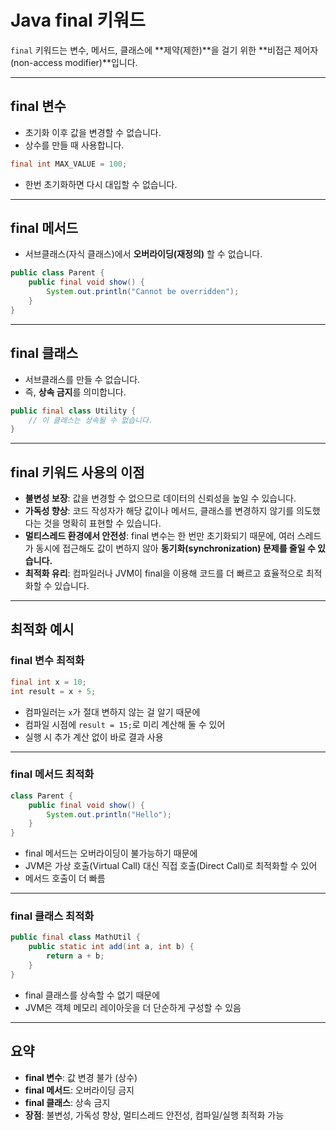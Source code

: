 # Java final 키워드

`final` 키워드는 변수, 메서드, 클래스에 **제약(제한)**을 걸기 위한 **비접근 제어자(non-access modifier)**입니다.

---

## final 변수

- 초기화 이후 값을 변경할 수 없습니다.
- 상수를 만들 때 사용합니다.

```java
final int MAX_VALUE = 100;
```

- 한번 초기화하면 다시 대입할 수 없습니다.

---

## final 메서드

- 서브클래스(자식 클래스)에서 **오버라이딩(재정의)** 할 수 없습니다.

```java
public class Parent {
    public final void show() {
        System.out.println("Cannot be overridden");
    }
}
```

---

## final 클래스

- 서브클래스를 만들 수 없습니다.
- 즉, **상속 금지**를 의미합니다.

```java
public final class Utility {
    // 이 클래스는 상속될 수 없습니다.
}
```

---

## final 키워드 사용의 이점

- **불변성 보장**: 값을 변경할 수 없으므로 데이터의 신뢰성을 높일 수 있습니다.
- **가독성 향상**: 코드 작성자가 해당 값이나 메서드, 클래스를 변경하지 않기를 의도했다는 것을 명확히 표현할 수 있습니다.
- **멀티스레드 환경에서 안전성**: final 변수는 한 번만 초기화되기 때문에, 여러 스레드가 동시에 접근해도 값이 변하지 않아 **동기화(synchronization) 문제를 줄일 수 있습니다.**
- **최적화 유리**: 컴파일러나 JVM이 final을 이용해 코드를 더 빠르고 효율적으로 최적화할 수 있습니다.

---

## 최적화 예시

### final 변수 최적화

```java
final int x = 10;
int result = x + 5;
```

- 컴파일러는 `x`가 절대 변하지 않는 걸 알기 때문에
- 컴파일 시점에 `result = 15;`로 미리 계산해 둘 수 있어
- 실행 시 추가 계산 없이 바로 결과 사용

---

### final 메서드 최적화

```java
class Parent {
    public final void show() {
        System.out.println("Hello");
    }
}
```

- final 메서드는 오버라이딩이 불가능하기 때문에
- JVM은 가상 호출(Virtual Call) 대신 직접 호출(Direct Call)로 최적화할 수 있어
- 메서드 호출이 더 빠름

---

### final 클래스 최적화

```java
public final class MathUtil {
    public static int add(int a, int b) {
        return a + b;
    }
}
```

- final 클래스를 상속할 수 없기 때문에
- JVM은 객체 메모리 레이아웃을 더 단순하게 구성할 수 있음

---

## 요약

- **final 변수**: 값 변경 불가 (상수)
- **final 메서드**: 오버라이딩 금지
- **final 클래스**: 상속 금지
- **장점**: 불변성, 가독성 향상, 멀티스레드 안전성, 컴파일/실행 최적화 가능
